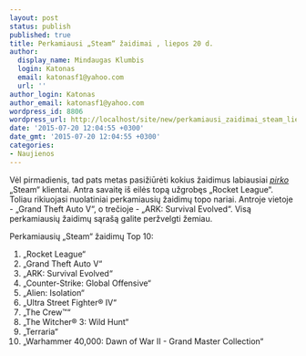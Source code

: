 ```yaml
---
layout: post
status: publish
published: true
title: Perkamiausi „Steam“ žaidimai , liepos 20 d.
author:
  display_name: Mindaugas Klumbis
  login: Katonas
  email: katonasf1@yahoo.com
  url: ''
author_login: Katonas
author_email: katonasf1@yahoo.com
wordpress_id: 8806
wordpress_url: http://localhost/site/new/perkamiausi_zaidimai_steam_liepos_23_d/
date: '2015-07-20 12:04:55 +0300'
date_gmt: '2015-07-20 12:04:55 +0300'
categories:
- Naujienos
---
```

<p>
	Vėl pirmadienis, tad pats metas pasižiūrėti kokius žaidimus labiausiai <em><a href="http://store.steampowered.com/search/?filter=topsellers">pirko</a></em> &bdquo;Steam&ldquo; klientai. Antra savaitę i&scaron; eilės topą užgrobęs &bdquo;Rocket League&ldquo;. Toliau rikiuojasi nuolatiniai perkamiausių žaidimų topo nariai. Antroje vietoje - &bdquo;Grand Theft Auto V&ldquo;, o trečioje - &bdquo;ARK: Survival Evolved&ldquo;. Visą perkamiausių žaidimų sąra&scaron;ą galite peržvelgti žemiau.&nbsp;</p>
<p>
	Perkamiausių &bdquo;Steam&ldquo; žaidimų Top 10:</p>
<ol>
<li>
		&bdquo;Rocket League&ldquo;</li>
<li>
		&bdquo;Grand Theft Auto V&ldquo;</li>
<li>
		&bdquo;ARK: Survival Evolved&ldquo;</li>
<li>
		&bdquo;Counter-Strike: Global Offensive&ldquo;</li>
<li>
		&bdquo;Alien: Isolation&ldquo;</li>
<li>
		&bdquo;Ultra Street Fighter&reg; IV&ldquo;</li>
<li>
		&bdquo;The Crew&trade;&ldquo;</li>
<li>
		&bdquo;The Witcher&reg; 3: Wild Hunt&ldquo;</li>
<li>
		&bdquo;Terraria&ldquo;</li>
<li>
		&bdquo;Warhammer 40,000: Dawn of War II - Grand Master Collection&ldquo;</li>
</ol>
